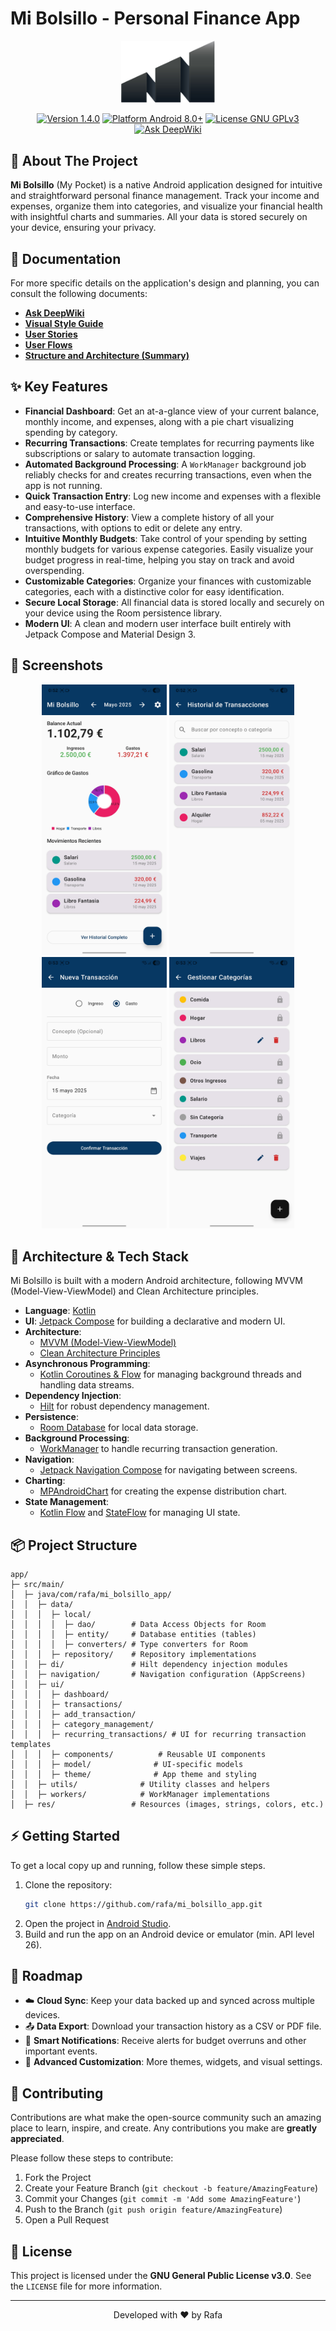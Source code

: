 # Mi Bolsillo - Personal Finance App

<p align="center">
  <img src="images/app_icon.png" alt="Mi Bolsillo App Logo" width="150"/>
</p>

<p align="center">
  <a href="https://github.com/R4F405/mi-bolsillo-app/releases/tag/v1.4.0"><img src="https://img.shields.io/badge/Version-1.4.0-blue" alt="Version 1.4.0"></a>
  <a href="https://github.com/rafa/mi_bolsillo_app/releases"><img src="https://img.shields.io/badge/Platform-Android%208.0%2B-brightgreen" alt="Platform Android 8.0+"></a>
  <a href="LICENSE"><img src="https://img.shields.io/badge/License-GNU%20GPL%20v3-orange" alt="License GNU GPLv3"></a>
  <a href="https://deepwiki.com/R4F405/mi-bolsillo-app"><img src="https://deepwiki.com/badge.svg" alt="Ask DeepWiki"></a>

</p>

## 📱 About The Project

**Mi Bolsillo** (My Pocket) is a native Android application designed for intuitive and straightforward personal finance management. Track your income and expenses, organize them into categories, and visualize your financial health with insightful charts and summaries. All your data is stored securely on your device, ensuring your privacy.

## 📜 Documentation

For more specific details on the application's design and planning, you can consult the following documents:

* **[Ask DeepWiki](https://deepwiki.com/R4F405/mi-bolsillo-app)**
* **[Visual Style Guide](documentation/visual_style.md)**
* **[User Stories](documentation/user_stories.md)**
* **[User Flows](documentation/user_flows.md)**
* **[Structure and Architecture (Summary)](documentation/structure_&_architecture.md)**

## ✨ Key Features

-   **Financial Dashboard**: Get an at-a-glance view of your current balance, monthly income, and expenses, along with a pie chart visualizing spending by category.
-   **Recurring Transactions**: Create templates for recurring payments like subscriptions or salary to automate transaction logging.
-   **Automated Background Processing**: A `WorkManager` background job reliably checks for and creates recurring transactions, even when the app is not running.
-   **Quick Transaction Entry**: Log new income and expenses with a flexible and easy-to-use interface.
-   **Comprehensive History**: View a complete history of all your transactions, with options to edit or delete any entry.
-   **Intuitive Monthly Budgets**: Take control of your spending by setting monthly budgets for various expense categories. Easily visualize your budget progress in real-time, helping you stay on track and avoid overspending.
-   **Customizable Categories**: Organize your finances with customizable categories, each with a distinctive color for easy identification.
-   **Secure Local Storage**: All financial data is stored locally and securely on your device using the Room persistence library.
-   **Modern UI**: A clean and modern user interface built entirely with Jetpack Compose and Material Design 3.

## 📸 Screenshots

<p align="center">
  <img src="images/dashboard.jpg" width="200" alt="Dashboard"/>
  <img src="images/transaction_list.jpg" width="200" alt="Transactions"/>
  <img src="images/add_transaction.jpg" width="200" alt="Add Transaction"/>
  <img src="images/category_management.jpg" width="200" alt="Category Management"/>
</p>

## 🚀 Architecture & Tech Stack

Mi Bolsillo is built with a modern Android architecture, following MVVM (Model-View-ViewModel) and Clean Architecture principles.

-   **Language**: [Kotlin](https://kotlinlang.org/)
-   **UI**: [Jetpack Compose](https://developer.android.com/jetpack/compose) for building a declarative and modern UI.
-   **Architecture**:
    -   [MVVM (Model-View-ViewModel)](https://developer.android.com/jetpack/guide)
    -   [Clean Architecture Principles](https://blog.cleancoder.com/uncle-bob/2012/08/13/the-clean-architecture.html)
-   **Asynchronous Programming**:
    -   [Kotlin Coroutines & Flow](https://kotlinlang.org/docs/flow.html) for managing background threads and handling data streams.
-   **Dependency Injection**:
    -   [Hilt](https://developer.android.com/training/dependency-injection/hilt-android) for robust dependency management.
-   **Persistence**:
    -   [Room Database](https://developer.android.com/training/data-storage/room) for local data storage.
-   **Background Processing**:
    -   [WorkManager](https://developer.android.com/topic/libraries/architecture/workmanager) to handle recurring transaction generation.
-   **Navigation**:
    -   [Jetpack Navigation Compose](https://developer.android.com/jetpack/compose/navigation) for navigating between screens.
-   **Charting**:
    -   [MPAndroidChart](https://github.com/PhilJay/MPAndroidChart) for creating the expense distribution chart.
-   **State Management**:
    -   [Kotlin Flow](https://kotlinlang.org/docs/flow.html) and [StateFlow](https://kotlin.github.io/kotlinx.coroutines/kotlinx-coroutines-core/kotlinx.coroutines.flow/-state-flow/) for managing UI state.

## 📦 Project Structure

```
app/
├─ src/main/
│  ├─ java/com/rafa/mi_bolsillo_app/
│  │  ├─ data/
│  │  │  ├─ local/
│  │  │  │  ├─ dao/        # Data Access Objects for Room
│  │  │  │  ├─ entity/     # Database entities (tables)
│  │  │  │  ├─ converters/ # Type converters for Room
│  │  │  ├─ repository/    # Repository implementations
│  │  ├─ di/               # Hilt dependency injection modules
│  │  ├─ navigation/       # Navigation configuration (AppScreens)
│  │  ├─ ui/
│  │  │  ├─ dashboard/
│  │  │  ├─ transactions/
│  │  │  ├─ add_transaction/
│  │  │  ├─ category_management/
│  │  │  ├─ recurring_transactions/ # UI for recurring transaction templates
│  │  │  ├─ components/          # Reusable UI components
│  │  │  ├─ model/              # UI-specific models
│  │  │  ├─ theme/              # App theme and styling
│  │  ├─ utils/              # Utility classes and helpers
│  │  ├─ workers/            # WorkManager implementations
│  ├─ res/                 # Resources (images, strings, colors, etc.)
```

## ⚡ Getting Started

To get a local copy up and running, follow these simple steps.

1.  Clone the repository:
    ```sh
    git clone https://github.com/rafa/mi_bolsillo_app.git
    ```
2.  Open the project in [Android Studio](https://developer.android.com/studio).
3.  Build and run the app on an Android device or emulator (min. API level 26).

## 🔮 Roadmap

-   ☁️ **Cloud Sync**: Keep your data backed up and synced across multiple devices.
-   📤 **Data Export**: Download your transaction history as a CSV or PDF file.
-   🔔 **Smart Notifications**: Receive alerts for budget overruns and other important events.
-   🎨 **Advanced Customization**: More themes, widgets, and visual settings.

## 🤝 Contributing

Contributions are what make the open-source community such an amazing place to learn, inspire, and create. Any contributions you make are **greatly appreciated**.

Please follow these steps to contribute:
1.  Fork the Project
2.  Create your Feature Branch (`git checkout -b feature/AmazingFeature`)
3.  Commit your Changes (`git commit -m 'Add some AmazingFeature'`)
4.  Push to the Branch (`git push origin feature/AmazingFeature`)
5.  Open a Pull Request

## 📄 License

This project is licensed under the **GNU General Public License v3.0**. See the `LICENSE` file for more information.

---

<p align="center">
  Developed with ❤️ by Rafa
</p>
